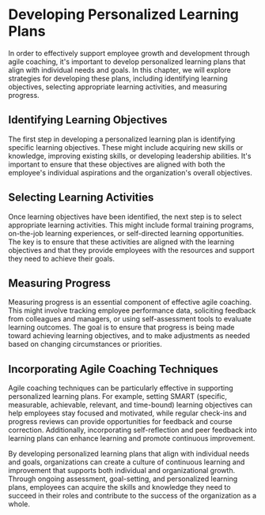 # Developing Personalized Learning Plans

In order to effectively support employee growth and development through agile coaching, it's important to develop personalized learning plans that align with individual needs and goals. In this chapter, we will explore strategies for developing these plans, including identifying learning objectives, selecting appropriate learning activities, and measuring progress.

Identifying Learning Objectives
-------------------------------

The first step in developing a personalized learning plan is identifying specific learning objectives. These might include acquiring new skills or knowledge, improving existing skills, or developing leadership abilities. It's important to ensure that these objectives are aligned with both the employee's individual aspirations and the organization's overall objectives.

Selecting Learning Activities
-----------------------------

Once learning objectives have been identified, the next step is to select appropriate learning activities. This might include formal training programs, on-the-job learning experiences, or self-directed learning opportunities. The key is to ensure that these activities are aligned with the learning objectives and that they provide employees with the resources and support they need to achieve their goals.

Measuring Progress
------------------

Measuring progress is an essential component of effective agile coaching. This might involve tracking employee performance data, soliciting feedback from colleagues and managers, or using self-assessment tools to evaluate learning outcomes. The goal is to ensure that progress is being made toward achieving learning objectives, and to make adjustments as needed based on changing circumstances or priorities.

Incorporating Agile Coaching Techniques
---------------------------------------

Agile coaching techniques can be particularly effective in supporting personalized learning plans. For example, setting SMART (specific, measurable, achievable, relevant, and time-bound) learning objectives can help employees stay focused and motivated, while regular check-ins and progress reviews can provide opportunities for feedback and course correction. Additionally, incorporating self-reflection and peer feedback into learning plans can enhance learning and promote continuous improvement.

By developing personalized learning plans that align with individual needs and goals, organizations can create a culture of continuous learning and improvement that supports both individual and organizational growth. Through ongoing assessment, goal-setting, and personalized learning plans, employees can acquire the skills and knowledge they need to succeed in their roles and contribute to the success of the organization as a whole.
